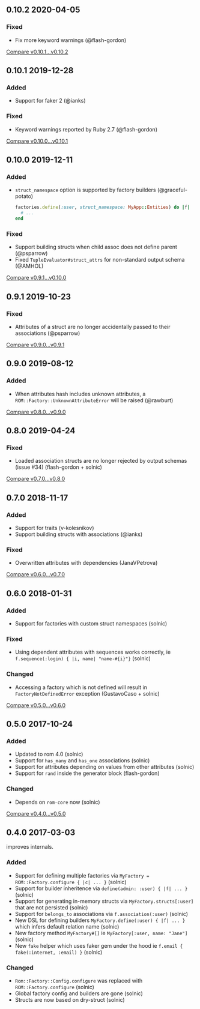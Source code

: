 ## 0.10.2 2020-04-05


### Fixed

- Fix more keyword warnings (@flash-gordon)


[Compare v0.10.1...v0.10.2](https://github.com/rom-rb/rom-factory/compare/v0.10.1...v0.10.2)

## 0.10.1 2019-12-28


### Added

- Support for faker 2 (@ianks)

### Fixed

- Keyword warnings reported by Ruby 2.7 (@flash-gordon)


[Compare v0.10.0...v0.10.1](https://github.com/rom-rb/rom-factory/compare/v0.10.0...v0.10.1)

## 0.10.0 2019-12-11


### Added

- `struct_namespace` option is supported by factory builders (@graceful-potato)

  ``` ruby
  factories.define(:user, struct_namespace: MyApp::Entities) do |f|
    # ...
  end
  ```

### Fixed

- Support building structs when child assoc does not define parent (@psparrow)
- Fixed `TupleEvaluator#struct_attrs` for non-standard output schema (@AMHOL)


[Compare v0.9.1...v0.10.0](https://github.com/rom-rb/rom-factory/compare/v0.9.1...v0.10.0)

## 0.9.1 2019-10-23


### Fixed

- Attributes of a struct are no longer accidentally passed to their associations (@psparrow)


[Compare v0.9.0...v0.9.1](https://github.com/rom-rb/rom-factory/compare/v0.9.0...v0.9.1)

## 0.9.0 2019-08-12


### Added

- When attributes hash includes unknown attributes, a `ROM::Factory::UnknownAttributeError` will be raised (@rawburt)


[Compare v0.8.0...v0.9.0](https://github.com/rom-rb/rom-factory/compare/v0.8.0...v0.9.0)

## 0.8.0 2019-04-24


### Fixed

- Loaded association structs are no longer rejected by output schemas (issue #34) (flash-gordon + solnic)


[Compare v0.7.0...v0.8.0](https://github.com/rom-rb/rom-factory/compare/v0.7.0...v0.8.0)

## 0.7.0 2018-11-17


### Added

- Support for traits (v-kolesnikov)
- Support building structs with associations (@ianks)

### Fixed

- Overwritten attributes with dependencies (JanaVPetrova)


[Compare v0.6.0...v0.7.0](https://github.com/rom-rb/rom-factory/compare/v0.6.0...v0.7.0)

## 0.6.0 2018-01-31


### Added

- Support for factories with custom struct namespaces (solnic)

### Fixed

- Using dependent attributes with sequences works correctly, ie `f.sequence(:login) { |i, name| "name-#{i}"}` (solnic)

### Changed

- Accessing a factory which is not defined will result in `FactoryNotDefinedError` exception (GustavoCaso + solnic)

[Compare v0.5.0...v0.6.0](https://github.com/rom-rb/rom-factory/compare/v0.5.0...v0.6.0)

## 0.5.0 2017-10-24


### Added

- Updated to rom 4.0 (solnic)
- Support for `has_many` and `has_one` associations (solnic)
- Support for attributes depending on values from other attributes (solnic)
- Support for `rand` inside the generator block (flash-gordon)

### Changed

- Depends on `rom-core` now (solnic)

[Compare v0.4.0...v0.5.0](https://github.com/rom-rb/rom-factory/compare/v0.4.0...v0.5.0)

## 0.4.0 2017-03-03

improves internals.

### Added

- Support for defining multiple factories via `MyFactory = ROM::Factory.configure { |c| ... }` (solnic)
- Support for builder inheritence via `define(admin: :user) { |f| ... }` (solnic)
- Support for generating in-memory structs via `MyFactory.structs[:user]` that are not persisted (solnic)
- Support for `belongs_to` associations via `f.association(:user)` (solnic)
- New DSL for defining builders `MyFactory.define(:user) { |f| ... }` which infers default relation name (solnic)
- New factory method `MyFactory#[]` ie `MyFactory[:user, name: "Jane"]` (solnic)
- New `fake` helper which uses faker gem under the hood ie `f.email { fake(:internet, :email) }` (solnic)

### Changed

- `Rom::Factory::Config.configure` was replaced with `ROM::Factory.configure` (solnic)
- Global factory config and builders are gone (solnic)
- Structs are now based on dry-struct (solnic)
